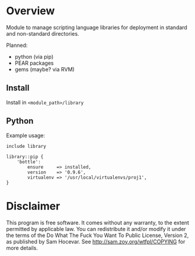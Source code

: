 Overview
========

Module to manage scripting language libraries for deployment in
standard and non-standard directories.

Planned:

* python (via pip)
* PEAR packages
* gems (maybe? via RVM)

Install
-------

Install in `<module_path>/library`

Python
------

Example usage:

    include library

    library::pip {
        'bottle':
            ensure     => installed,
            version    => '0.9.6',
            virtualenv => '/usr/local/virtualenvs/proj1',
    }


Disclaimer
==========

This program is free software. It comes without any warranty, to
the extent permitted by applicable law. You can redistribute it
and/or modify it under the terms of the Do What The Fuck You Want
To Public License, Version 2, as published by Sam Hocevar. See
http://sam.zoy.org/wtfpl/COPYING for more details.

